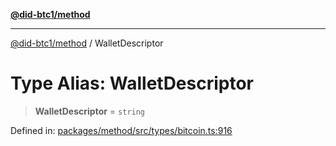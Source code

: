 [**@did-btc1/method**](../README.md)

***

[@did-btc1/method](../globals.md) / WalletDescriptor

# Type Alias: WalletDescriptor

> **WalletDescriptor** = `string`

Defined in: [packages/method/src/types/bitcoin.ts:916](https://github.com/dcdpr/did-btc1-js/blob/751aedd75738c26882a2149e644ae32b9e424707/packages/method/src/types/bitcoin.ts#L916)
